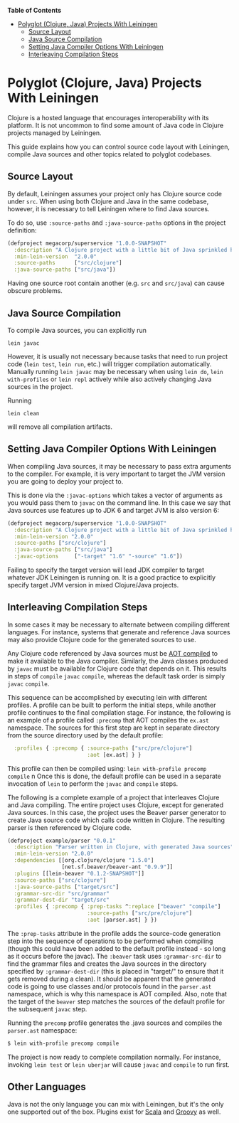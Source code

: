 <!-- START doctoc generated TOC please keep comment here to allow auto update -->
<!-- DON'T EDIT THIS SECTION, INSTEAD RE-RUN doctoc TO UPDATE -->
**Table of Contents**

- [Polyglot (Clojure, Java) Projects With Leiningen](#polyglot-clojure-java-projects-with-leiningen)
  - [Source Layout](#source-layout)
  - [Java Source Compilation](#java-source-compilation)
  - [Setting Java Compiler Options With Leiningen](#setting-java-compiler-options-with-leiningen)
  - [Interleaving Compilation Steps](#interleaving-compilation-steps)

<!-- END doctoc generated TOC please keep comment here to allow auto update -->

# Polyglot (Clojure, Java) Projects With Leiningen

Clojure is a hosted language that encourages interoperability with its
platform. It is not uncommon to find some amount of Java code in Clojure
projects managed by Leiningen.

This guide explains how you can control source code layout with Leiningen,
compile Java sources and other topics related to polyglot codebases.


## Source Layout

By default, Leiningen assumes your project only has Clojure source code under
`src`. When using both Clojure and Java in the same codebase, however, it is
necessary to tell Leiningen where to find Java sources.

To do so, use `:source-paths` and `:java-source-paths` options in the project
definition:

```clojure
(defproject megacorp/superservice "1.0.0-SNAPSHOT"
  :description "A Clojure project with a little bit of Java sprinkled here and there"
  :min-lein-version  "2.0.0"
  :source-paths      ["src/clojure"]
  :java-source-paths ["src/java"])
```

Having one source root contain another (e.g. `src` and `src/java`) can
cause obscure problems.


## Java Source Compilation

To compile Java sources, you can explicitly run

    lein javac

However, it is usually not necessary because tasks that need to run
project code (`lein test`, `lein run`, etc.) will trigger compilation
automatically. Manually running `lein javac` may be necessary when
using `lein do`, `lein with-profiles` or `lein repl` actively while
also actively changing Java sources in the project.

Running

    lein clean

will remove all compilation artifacts.


## Setting Java Compiler Options With Leiningen

When compiling Java sources, it may be necessary to pass extra arguments to the
compiler. For example, it is very important to target the JVM version you are
going to deploy your project to.

This is done via the `:javac-options` which takes a vector of arguments as you
would pass them to `javac` on the command line. In this case we say that Java
sources use features up to JDK 6 and target JVM is also version 6:

```clojure
(defproject megacorp/superservice "1.0.0-SNAPSHOT"
  :description "A Clojure project with a little bit of Java sprinkled here and there"
  :min-lein-version "2.0.0"
  :source-paths ["src/clojure"]
  :java-source-paths ["src/java"]
  :javac-options     ["-target" "1.6" "-source" "1.6"])
```

Failing to specify the target version will lead JDK compiler to target whatever JDK
Leiningen is running on. It is a good practice to explicitly specify target JVM
version in mixed Clojure/Java projects.

## Interleaving Compilation Steps

In some cases it may be necessary to alternate between compiling
different languages. For instance, systems that generate and
reference Java sources may also provide Clojure code for the generated
sources to use.

Any Clojure code referenced by Java sources must be
[AOT compiled](https://clojure.org/compilation) to make it available to
the Java compiler. Similarly, the Java classes produced by `javac`
must be available for Clojure code that depends on it. This results
in steps of `compile` `javac` `compile`, whereas the default task
order is simply `javac` `compile`.

This sequence can be accomplished by executing lein with different
profiles. A profile can be built to perform the initial steps, while
another profile continues to the final compilation stage. For
instance, the following is an example of a profile called `:precomp`
that AOT compiles the `ex.ast` namespace. The sources for this first
step are kept in separate directory from the source directory used by
the default profile:

```clojure
  :profiles { :precomp { :source-paths ["src/pre/clojure"]
                         :aot [ex.ast] } }
```

This profile can then be compiled using: `lein with-profile precomp compile`
n
Once this is done, the default profile can be used in a separate
invocation of `lein` to perform the `javac` and `compile` steps.

The following is a complete example of a project that interleaves
Clojure and Java compiling. The entire project uses Clojure, except
for generated Java sources. In this case, the project uses the Beaver
parser generator to create Java source code which calls code written
in Clojure. The resulting parser is then referenced by Clojure code.

```clojure
(defproject example/parser "0.0.1"
  :description "Parser written in Clojure, with generated Java sources"
  :min-lein-version "2.0.0"
  :dependencies [[org.clojure/clojure "1.5.0"]
                 [net.sf.beaver/beaver-ant "0.9.9"]]
  :plugins [[lein-beaver "0.1.2-SNAPSHOT"]]
  :source-paths ["src/clojure"]
  :java-source-paths ["target/src"]
  :grammar-src-dir "src/grammar"
  :grammar-dest-dir "target/src"
  :profiles { :precomp { :prep-tasks ^:replace ["beaver" "compile"]
                         :source-paths ["src/pre/clojure"]
                         :aot [parser.ast] } })
 ```

The `:prep-tasks` attribute in the profile adds the source-code
generation step into the sequence of operations to be performed when
compiling (though this could have been added to the default profile
instead - so long as it occurs before the javac). The `:beaver` task
uses `:grammar-src-dir` to find the grammar files and creates the Java
sources in the directory specified by `:grammar-dest-dir` (this is
placed in "target/" to ensure that it gets removed during a clean). It
should be apparent that the generated code is going to use classes
and/or protocols found in the `parser.ast` namespace, which is why
this namespace is AOT compiled. Also, note that the target of the
`beaver` step matches the sources of the default profile for the
subsequent `javac` step.

Running the `precomp` profile generates the .java sources and compiles
the `parser.ast` namespace:

```bash
$ lein with-profile precomp compile
```

The project is now ready to complete compilation normally. For
instance, invoking `lein test` or `lein uberjar` will cause `javac`
and `compile` to run first.

## Other Languages

Java is not the only language you can mix with Leiningen, but it's the
only one supported out of the box. Plugins exist for
[Scala](https://github.com/technomancy/lein-scalac) and
[Groovy](https://github.com/kurtharriger/lein-groovyc) as well.
